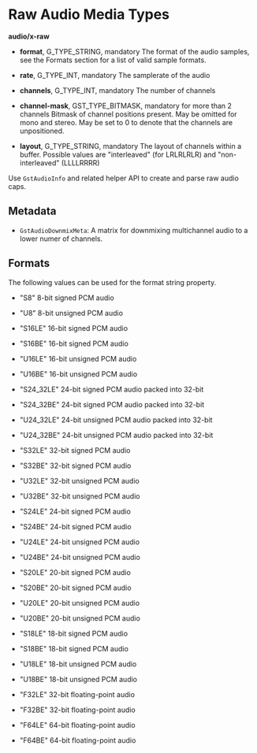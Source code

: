 # Raw Audio Media Types

**audio/x-raw**

 - **format**, G\_TYPE\_STRING, mandatory The format of the audio samples, see
   the Formats section for a list of valid sample formats.

 - **rate**, G\_TYPE\_INT, mandatory The samplerate of the audio

 - **channels**, G\_TYPE\_INT, mandatory The number of channels

 - **channel-mask**, GST\_TYPE\_BITMASK, mandatory for more than 2 channels
   Bitmask of channel positions present. May be omitted for mono and
   stereo. May be set to 0 to denote that the channels are unpositioned.

 - **layout**, G\_TYPE\_STRING, mandatory The layout of channels within a
   buffer. Possible values are "interleaved" (for LRLRLRLR) and
   "non-interleaved" (LLLLRRRR)

Use `GstAudioInfo` and related helper API to create and parse raw audio caps.

## Metadata

 - `GstAudioDownmixMeta`: A matrix for downmixing multichannel audio to a
   lower numer of channels.

## Formats

The following values can be used for the format string property.

 - "S8" 8-bit signed PCM audio
 - "U8" 8-bit unsigned PCM audio

 - "S16LE" 16-bit signed PCM audio
 - "S16BE" 16-bit signed PCM audio
 - "U16LE" 16-bit unsigned PCM audio
 - "U16BE" 16-bit unsigned PCM audio

 - "S24\_32LE" 24-bit signed PCM audio packed into 32-bit
 - "S24\_32BE" 24-bit signed PCM audio packed into 32-bit
 - "U24\_32LE" 24-bit unsigned PCM audio packed into 32-bit
 - "U24\_32BE" 24-bit unsigned PCM audio packed into 32-bit

 - "S32LE" 32-bit signed PCM audio
 - "S32BE" 32-bit signed PCM audio
 - "U32LE" 32-bit unsigned PCM audio
 - "U32BE" 32-bit unsigned PCM audio

 - "S24LE" 24-bit signed PCM audio
 - "S24BE" 24-bit signed PCM audio
 - "U24LE" 24-bit unsigned PCM audio
 - "U24BE" 24-bit unsigned PCM audio

 - "S20LE" 20-bit signed PCM audio
 - "S20BE" 20-bit signed PCM audio
 - "U20LE" 20-bit unsigned PCM audio
 - "U20BE" 20-bit unsigned PCM audio

 - "S18LE" 18-bit signed PCM audio
 - "S18BE" 18-bit signed PCM audio
 - "U18LE" 18-bit unsigned PCM audio
 - "U18BE" 18-bit unsigned PCM audio

 - "F32LE" 32-bit floating-point audio
 - "F32BE" 32-bit floating-point audio
 - "F64LE" 64-bit floating-point audio
 - "F64BE" 64-bit floating-point audio

